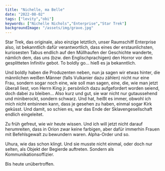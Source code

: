 ```yaml
---
title: "Nichelle, ma Belle"
date: "2022-08-02"
tags: ["levity","obi"]
keywords: ["Nichelle Nichols","Enterprise","Star Trek"]
backgroundImage: "/assets/img/grave.jpg"
---
```

Star Trek, das originale, also einzige letztlich, unser Raumschiff Enterprise also, ist bekanntlich dafür verantwortlich, dass eines der erstaunlichsten, kuriosesten Tabus endlich auf den Müllhaufen der Geschichte wanderte, nämlich dem, das uns (bzw. den Englischprachigen) den Horror vor dem gesplitteten Infinitiv gebot. To boldly go... hieß es ja bekanntlich.

Und boldly haben die Produzenten neben, nun ja sagen wir etwas hinter, die männlichen weißen Männer (falls Vulkanier dazu zählen) nicht nur eine Frau, sondern sogar noch eine, wie soll man sagen, eine, die, wie man jetzt überall liest, von Herrn King jr. persönlich dazu aufgefordert worden seiend, doch dabei zu bleiben... Also kurz und gut, sie war nicht nur gutaussehend und miniberockt, sondern schwarz. Und hat, heißt es immer, obwohl ich mich nicht entsinnen kann, dass je gesehen zu haben, einmal sogar Kirk geküsst. Und damit, so schien es, war das Ende der Sklavengesellschaft endlich eingeleitet.

Zu früh gefreut, wie wir heute wissen. Und ich will jetzt nicht darauf herumreiten, dass in Orion zwar keine farbigen, aber dafür immerhin Frauen mit Befehlsgewalt zu bewundern waren. Alpha-Order und so.

Uhura, wie das schon klingt. Und sie musste nicht einmal, oder doch nur selten, als Objekt der Begierde auftreten. Sondern als Kommunikationsoffizier.

Bis heute unübertroffen.
